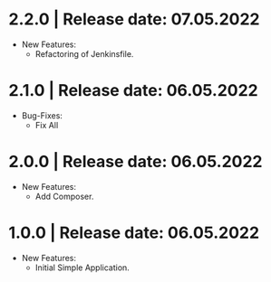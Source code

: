 2.2.0	|	Release date: **07.05.2022**
============================================
* New Features:
  - Refactoring of Jenkinsfile.


2.1.0	|	Release date: **06.05.2022**
============================================
* Bug-Fixes:
  - Fix All


2.0.0	|	Release date: **06.05.2022**
============================================
* New Features:
  - Add Composer.


1.0.0	|	Release date: **06.05.2022**
============================================
* New Features:
  - Initial Simple Application.


